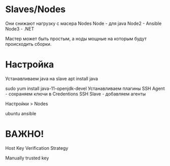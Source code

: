 # Slaves/Nodes
Они снижают нагрузку с масера Nodes
Node - для java
Node2 - Ansible
Node3 - .NET

Мастер может быть простым, а ноды мощные на которым будут происходить сборки.

# Настройка
Устанавливаем java на slave
apt install java
<!-- для Centos -->
sudo yum install java-11-openjdk-devel
Устанавливаем плагины
SSH Agent - сохраняем ключи  в Credentions
SSH Slave - добавляем агенты

Настройки > Nodes 

<!-- Ставим метки разделенные пробелом -->
ubuntu ansible

# ВАЖНО!
<!-- Ставим доверие к серверу подключения -->
Host Key Verification Strategy

Manually trusted key

<!-- Для успешного подключения публичный ключ нжно скопировать на сервер Jenkins -->

<!-- Для запуска сборки на конкретном ноде выбираем Label. Нужно удалить пробел -->